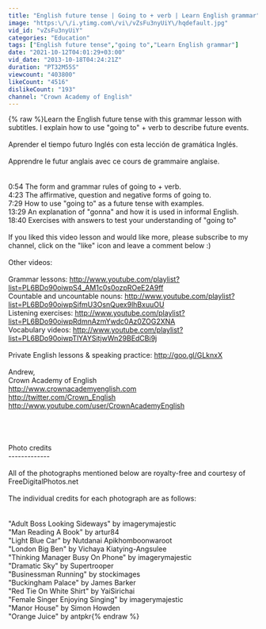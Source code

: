 ```yaml
---
title: "English future tense | Going to + verb | Learn English grammar"
image: "https:\/\/i.ytimg.com\/vi\/vZsFu3nyUiY\/hqdefault.jpg"
vid_id: "vZsFu3nyUiY"
categories: "Education"
tags: ["English future tense","going to","Learn English grammar"]
date: "2021-10-12T04:01:29+03:00"
vid_date: "2013-10-18T04:24:21Z"
duration: "PT32M55S"
viewcount: "403800"
likeCount: "4516"
dislikeCount: "193"
channel: "Crown Academy of English"
---
```

{% raw %}Learn the English future tense with this grammar lesson with subtitles. I explain how to use &quot;going to&quot; + verb to describe future events.<br /><br />Aprender el tiempo futuro Inglés con esta lección de gramática Inglés.<br /><br />Apprendre le futur anglais avec ce cours de grammaire anglaise.<br /><br /><br />0:54 The form and grammar rules of going to + verb.<br />4:23 The affirmative, question and negative forms of going to.<br />7:29 How to use &quot;going to&quot; as a future tense with examples.<br />13:29 An explanation of &quot;gonna&quot; and how it is used in informal English.<br />18:40 Exercises with answers to test your understanding of &quot;going to&quot;<br /><br />If you liked this video lesson and would like more, please subscribe to my channel, click on the &quot;like&quot; icon and leave a comment below :)<br /><br />Other videos: <br /><br />Grammar lessons: <a rel="nofollow" target="blank" href="http://www.youtube.com/playlist?list=PL6BDo90oiwpS4_AM1c0s0ozpROeE2A9ff">http://www.youtube.com/playlist?list=PL6BDo90oiwpS4_AM1c0s0ozpROeE2A9ff</a><br />Countable and uncountable nouns: <a rel="nofollow" target="blank" href="http://www.youtube.com/playlist?list=PL6BDo90oiwpSifmU3OsnQuex9lhBxuuOU">http://www.youtube.com/playlist?list=PL6BDo90oiwpSifmU3OsnQuex9lhBxuuOU</a><br />Listening exercises: <a rel="nofollow" target="blank" href="http://www.youtube.com/playlist?list=PL6BDo90oiwpRdmnAzmYwdc0Az0ZOG2XNA">http://www.youtube.com/playlist?list=PL6BDo90oiwpRdmnAzmYwdc0Az0ZOG2XNA</a><br />Vocabulary videos: <a rel="nofollow" target="blank" href="http://www.youtube.com/playlist?list=PL6BDo90oiwpTlYAYSitjwWn29BEdCBi9j">http://www.youtube.com/playlist?list=PL6BDo90oiwpTlYAYSitjwWn29BEdCBi9j</a><br /><br />Private English lessons &amp; speaking practice: <a rel="nofollow" target="blank" href="http://goo.gl/GLknxX">http://goo.gl/GLknxX</a><br /><br />Andrew,<br />Crown Academy of English<br /><a rel="nofollow" target="blank" href="http://www.crownacademyenglish.com">http://www.crownacademyenglish.com</a><br /><a rel="nofollow" target="blank" href="http://twitter.com/Crown_English">http://twitter.com/Crown_English</a><br /><a rel="nofollow" target="blank" href="http://www.youtube.com/user/CrownAcademyEnglish">http://www.youtube.com/user/CrownAcademyEnglish</a><br /><br /><br /><br /><br />Photo credits<br />-------------<br /><br />All of the photographs mentioned below are royalty-free and courtesy of FreeDigitalPhotos.net<br /><br />The individual credits for each photograph are as follows:<br /><br /><br />&quot;Adult Boss Looking Sideways&quot; by imagerymajestic<br />&quot;Man Reading A Book&quot; by artur84<br />&quot;Light Blue Car&quot; by Nutdanai Apikhomboonwaroot<br />&quot;London Big Ben&quot; by Vichaya Kiatying-Angsulee<br />&quot;Thinking Manager Busy On Phone&quot; by imagerymajestic<br />&quot;Dramatic Sky&quot; by Supertrooper<br />&quot;Businessman Running&quot; by stockimages<br />&quot;Buckingham Palace&quot; by James Barker<br />&quot;Red Tie On White Shirt&quot; by YaiSirichai<br />&quot;Female Singer Enjoying Singing&quot; by imagerymajestic<br />&quot;Manor House&quot; by Simon Howden<br />&quot;Orange Juice&quot; by antpkr{% endraw %}
